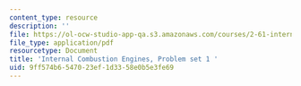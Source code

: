 ```yaml
---
content_type: resource
description: ''
file: https://ol-ocw-studio-app-qa.s3.amazonaws.com/courses/2-61-internal-combustion-engines-spring-2017/9ff574b6547023ef1d3358e0b5e3fe69_MIT2_61S17_ps1.pdf
file_type: application/pdf
resourcetype: Document
title: 'Internal Combustion Engines, Problem set 1 '
uid: 9ff574b6-5470-23ef-1d33-58e0b5e3fe69
---
```

